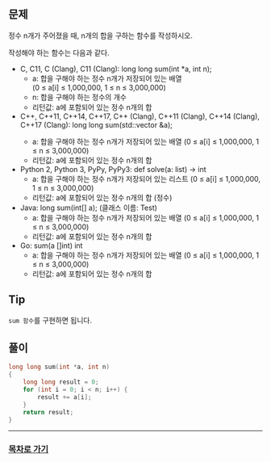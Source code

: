 ## 문제

정수 n개가 주어졌을 때, n개의 합을 구하는 함수를 작성하시오.

작성해야 하는 함수는 다음과 같다.

* C, C11, C (Clang), C11 (Clang): long long sum(int *a, int n);
    * a: 합을 구해야 하는 정수 n개가 저장되어 있는 배열   
        (0 ≤ a[i] ≤ 1,000,000, 1 ≤ n ≤ 3,000,000)
    * n: 합을 구해야 하는 정수의 개수
    * 리턴값: a에 포함되어 있는 정수 n개의 합
* C++, C++11, C++14, C++17, C++ (Clang), C++11 (Clang), C++14 (Clang), C++17 (Clang): long long sum(std::vector<int> &a);
    * a: 합을 구해야 하는 정수 n개가 저장되어 있는 배열 
        (0 ≤ a[i] ≤ 1,000,000, 1 ≤ n ≤ 3,000,000)
    * 리턴값: a에 포함되어 있는 정수 n개의 합
* Python 2, Python 3, PyPy, PyPy3: def solve(a: list) -> int
    * a: 합을 구해야 하는 정수 n개가 저장되어 있는 리스트 
        (0 ≤ a[i] ≤ 1,000,000, 1 ≤ n ≤ 3,000,000)
    * 리턴값: a에 포함되어 있는 정수 n개의 합 (정수)
* Java: long sum(int[] a); (클래스 이름: Test)
    * a: 합을 구해야 하는 정수 n개가 저장되어 있는 배열 
        (0 ≤ a[i] ≤ 1,000,000, 1 ≤ n ≤ 3,000,000)
    * 리턴값: a에 포함되어 있는 정수 n개의 합
* Go: sum(a []int) int
    * a: 합을 구해야 하는 정수 n개가 저장되어 있는 배열 
        (0 ≤ a[i] ≤ 1,000,000, 1 ≤ n ≤ 3,000,000)
    * 리턴값: a에 포함되어 있는 정수 n개의 합

## Tip

`sum 함수`를 구현하면 됩니다.

## 풀이
```c
long long sum(int *a, int n)
{
	long long result = 0;
	for (int i = 0; i < n; i++) {
		result += a[i];
	}
	return result;
}
```
---

### [목차로 가기](./../../../../)